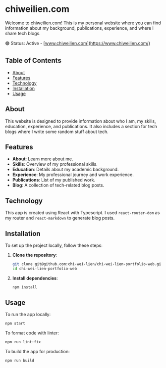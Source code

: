 # chiweilien.com

Welcome to chiweilien.com! This is my personal website where you can find information about my background, publications, experience, and where I share tech blogs.

🟢 Status: Active - [www.chiweilien.com](https://www.chiweilien.com/)

## Table of Contents

- [About](#about)
- [Features](#features)
- [Technology](#technology)
- [Installation](#installation)
- [Usage](#usage)

## About

This website is designed to provide information about who I am, my skills, education, experience, and publications. It also includes a section for tech blogs where I write some random stuff about tech.

## Features

- **About**: Learn more about me.
- **Skills**: Overview of my professional skills.
- **Education**: Details about my academic background.
- **Experience**: My professional journey and work experience.
- **Publications**: List of my published work.
- **Blog**: A collection of tech-related blog posts.

## Technology

This app is created using React with Typescript. I used `react-router-dom` as my router and `react-markdown` to generate blog posts.

## Installation

To set up the project locally, follow these steps:

1. **Clone the repository**:

   ```bash
   git clone git@github.com:chi-wei-lien/chi-wei-lien-portfolio-web.git
   cd chi-wei-lien-portfolio-web
   ```

2. **Install dependencies**:
   ```bash
   npm install
   ```

## Usage

To run the app locally:

```bash
npm start
```

To format code with linter:

```bash
npm run lint:fix
```

To build the app for production:

```bash
npm run build
```
